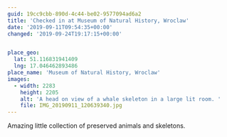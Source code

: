 ```yaml
---
guid: 19cc9cbb-890d-4c44-be02-9577094ad6a2
title: 'Checked in at Museum of Natural History, Wroclaw'
date: '2019-09-11T09:54:35+00:00'
changed: '2019-09-24T19:17:15+00:00'


place_geo:
  lat: 51.116831941409
  lng: 17.046462893486
place_name: 'Museum of Natural History, Wroclaw'
images:
  - width: 2283
    height: 2205
    alt: 'A head on view of a whale skeleton in a large lit room. '
    file: IMG_20190911_120639340.jpg
---
```


Amazing little collection of preserved animals and skeletons. 
